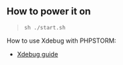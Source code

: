 ## How to power it on

> `sh ./start.sh`

How to use Xdebug with PHPSTORM: 

- [Xdebug guide](./docs/xdebug/xdebug.md)
